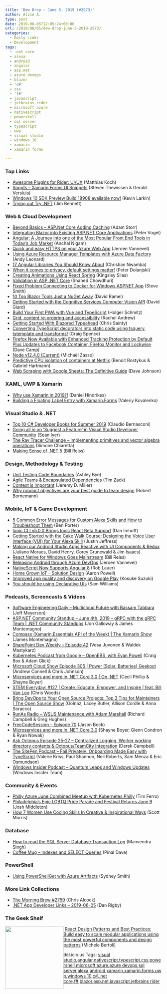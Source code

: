 ```yaml
---
title: 'Dew Drop – June 5, 2019 (#2973)'
author: Alvin A.
type: post
date: 2019-06-05T12:05:24+00:00
url: /2019/06/05/dew-drop-june-5-2019-2973/
categories:
  - Daily Links
  - Development
tags:
  - .net core
  - alexa
  - android
  - angular
  - asp.net
  - azure devops
  - blazor
  - 'c#'
  - css
  - 'f#'
  - javascript
  - jetbrains rider
  - microsoft azure
  - nativescript
  - powershell
  - sql server
  - typescript
  - uwp
  - visual studio
  - windows 10
  - xamarin
  - xamarin forms

---
```

### <a name="top"></a>Top Links

  * <a href="https://blog.jetbrains.com/dotnet/2019/06/04/awesome-plugins-rider-uiux/" target="_blank" rel="noopener noreferrer">Awesome Plugins for Rider: UI/UX</a> (Matthias Koch)
  * <a href="https://snppts.dev/" target="_blank" rel="noopener noreferrer">Snppts &#8211; Xamarin.Forms UI Snippets</a> (Steven Thewissen & Gerald Versluis)
  * <a href="https://blogs.windows.com/buildingapps/2019/06/04/windows-10-sdk-preview-build-18908-available-now/?WT.mc_id=DX_MVP4025064" target="_blank" rel="noopener noreferrer">Windows 10 SDK Preview Build 18908 available now!</a> (Kevin Larkin)
  * <a href="https://www.jimbobbennett.io/trying-out-try-net/" target="_blank" rel="noopener noreferrer">Trying out Try .NET</a> (Jim Bennett)



### <a name="web"></a>Web & Cloud Development

  * <a href="http://feedproxy.google.com/~r/WestDiscGolf/~3/SFbnyHOFhBE/beyond-basics-aspnetcore-adding-caching" target="_blank" rel="noopener noreferrer">Beyond Basics &#8211; ASP.Net Core Adding Caching</a> (Adam Storr)
  * <a href="https://visualstudiomagazine.com/articles/2019/05/01/integrating-blazor-aspnet-core.aspx" target="_blank" rel="noopener noreferrer">Integrating Blazor into Existing ASP.NET Core Applications</a> (Peter Vogel)
  * <a href="https://www.freecodecamp.org/news/angular-a-journey-into-one-of-the-most-popular-front-end-tools-in-todays-job-market/" target="_blank" rel="noopener noreferrer">Angular: A Journey into one of the Most Popular Front End Tools in Today&#8217;s Job Market</a> (Anchal Nigam)
  * <a href="https://vannevel.net/posts/quick-and-easy-https-on-azure-web-app" target="_blank" rel="noopener noreferrer">Quick and easy HTTPS on your Azure Web App</a> (Jeroen Vannevel)
  * <a href="https://andyleonard.blog/2019/06/using-azure-resource-manager-templates-with-azure-data-factory/" target="_blank" rel="noopener noreferrer">Using Azure Resource Manager Templates with Azure Data Factory</a> (Andy Leonard)
  * <a href="https://www.telerik.com/blogs/17-angular-libraries-you-should-know-about" target="_blank" rel="noopener noreferrer">17 Angular Libraries You Should Know About</a> (Christian Nwamba)
  * <a href="https://blog.mozilla.org/blog/2019/06/04/when-it-comes-to-privacy-default-settings-matter/" target="_blank" rel="noopener noreferrer">When it comes to privacy, default settings matter!</a> (Peter Dolanjski)
  * <a href="https://css-tricks.com/creating-animations-using-react-spring/" target="_blank" rel="noopener noreferrer">Creating Animations Using React Spring</a> (Kingsley Silas)
  * <a href="https://wakeupandcode.com/validation-in-asp-net-core/" target="_blank" rel="noopener noreferrer">Validation in ASP .NET Core</a> (Shahed Chowdhuri)
  * <a href="https://ardalis.com/fixed-problem-connecting-to-docker-for-windows-aspnet-app" target="_blank" rel="noopener noreferrer">Fixed Problem Connecting to Docker for Windows ASPNET App</a> (Steve Smith)
  * <a href="https://visualstudiomagazine.com/articles/2019/06/04/blazor-nuget.aspx" target="_blank" rel="noopener noreferrer">10 Top Blazor Tools Just a NuGet Away</a> (David Ramel)
  * <a href="http://davidgiard.com/2019/06/05/GettingStartedWithTheCognitiveServicesComputerVisionAPI.aspx" target="_blank" rel="noopener noreferrer">Getting Started with the Cognitive Services Computer Vision API</a> (David Giard)
  * <a href="https://developer.okta.com/blog/2019/05/30/vue-pwa-typescript" target="_blank" rel="noopener noreferrer">Build Your First PWA with Vue and TypeScript</a> (Holger Schmitz)
  * <a href="https://www.rachelandrew.co.uk/archives/2019/06/04/grid-content-re-ordering-and-accessibility/" target="_blank" rel="noopener noreferrer">Grid, content re-ordering and accessibility</a> (Rachel Andrew)
  * <a href="https://chrissainty.com/getting-started-with-blazored-typeahead/" target="_blank" rel="noopener noreferrer">Getting Started With Blazored Typeahead</a> (Chris Sainty)
  * <a href="https://blog.angularindepth.com/converting-typescript-decorators-into-static-code-using-tsquery-tstemplate-and-transforms-8c65d606a517?source=rss----e5ed704095b---4" target="_blank" rel="noopener noreferrer">Converting TypeScript decorators into static code using tsquery, tstemplate and transforms!</a> (Craig Spence)
  * <a href="https://blog.mozilla.org/blog/2019/06/04/firefox-now-available-with-enhanced-tracking-protection-by-default/" target="_blank" rel="noopener noreferrer">Firefox Now Available with Enhanced Tracking Protection by Default Plus Updates to Facebook Container, Firefox Monitor and Lockwise</a> (Dave Camp)
  * <a href="https://nodejs.org/en/blog/release/v12.4.0" target="_blank" rel="noopener noreferrer">Node v12.4.0 (Current)</a> (Michaël Zasso)
  * <a href="https://medium.com/netflix-techblog/predictive-cpu-isolation-of-containers-at-netflix-91f014d856c7?source=rss----2615bd06b42e---4" target="_blank" rel="noopener noreferrer">Predictive CPU isolation of containers at Netflix</a> (Benoit Rostykus & Gabriel Hartmann)
  * <a href="https://thisdavej.com/web-scraping-with-google-sheets-the-definitive-guide/" target="_blank" rel="noopener noreferrer">Web Scraping with Google Sheets: The Definitive Guide</a> (Dave Johnson)



### <a name="silverlight"></a>XAML, UWP & Xamarin

  * <a href="https://danielhindrikes.se/index.php/2019/06/05/why-use-xamarin-in-2019/" target="_blank" rel="noopener noreferrer">Why use Xamarin in 2019?!</a> (Daniel Hindrikes)
  * <a href="https://trailheadtechnology.com/building-a-floating-label-entry-with-xamarin-forms/" target="_blank" rel="noopener noreferrer">Building a Floating Label Entry with Xamarin.Forms</a> (Valeriy Kovalenko)



### <a name="dotnet"></a>Visual Studio & .NET

  * <a href="https://www.claudiobernasconi.ch/2019/06/05/top-10-csharp-developer-books/" target="_blank" rel="noopener noreferrer">Top 10 C# Developer Books for Summer 2019</a> (Claudio Bernasconi)
  * <a href="https://devblogs.microsoft.com/visualstudio/going-all-in-on-suggest-a-feature-in-visual-studio-developer-community/" target="_blank" rel="noopener noreferrer">Going all in on ‘Suggest a Feature’ in Visual Studio Developer Community</a> (Sean Iyer)
  * <a href="http://feedproxy.google.com/~r/Codeclimber/~3/5myDr0taUQ0/" target="_blank" rel="noopener noreferrer">The Ray Tracer Challenge &#8211; Implementing primitives and vector algebra operations</a> (Simone Chiaretta)
  * <a href="https://devblogs.microsoft.com/premier-developer/making-sense-of-net-5/" target="_blank" rel="noopener noreferrer">Making Sense of .NET 5</a> (Bill Reiss)



### <a name="design"></a>Design, Methodology & Testing

  * <a href="https://8thlight.com/blog/ashley-bye/2019/06/04/unit-test-code-boundaries.html" target="_blank" rel="noopener noreferrer">Unit Testing Code Boundaries</a> (Ashley Bye)
  * <a href="http://feedproxy.google.com/~r/LeadingAgile/~3/EWZOs98oOX8/" target="_blank" rel="noopener noreferrer">Agile Teams & Encapsulated Dependencies</a> (Tim Zack)
  * <a href="https://jeremydmiller.com/2019/06/04/context-is-important/" target="_blank" rel="noopener noreferrer">Context is Important</a> (Jeremy D. Miller)
  * <a href="https://www.thoughtworks.com/insights/blog/why-product-objectives-are-your-best-guide-team-design" target="_blank" rel="noopener noreferrer">Why product objectives are your best guide to team design</a> (Robert Bornemann)



### <a name="mobile"></a>Mobile, IoT & Game Development

  * <a href="https://developer.amazon.com:443/blogs/alexa/post/0d8c5234-3c7a-4b77-9906-b43a5310bde4/5-common-error-messages-for-custom-alexa-skills-and-how-to-troubleshoot-them" target="_blank" rel="noopener noreferrer">5 Common Error Messages for Custom Alexa Skills and How to Troubleshoot Them</a> (Ben Porter)
  * <a href="https://ionicframework.com/blog/ionic-cli-v5-brings-react-beta-support/" target="_blank" rel="noopener noreferrer">Ionic CLI v5.0.0 Brings Ionic React Beta Support</a> (Dan Imhoff)
  * <a href="https://developer.amazon.com:443/blogs/alexa/post/f26e61af-82c5-426c-91f7-ed46e581dc48/getting-started-with-the-cake-walk-course-designing-the-voice-user-interface-vui-for-your-alexa-skill" target="_blank" rel="noopener noreferrer">Getting Started with the Cake Walk Course: Designing the Voice User Interface (VUI) for Your Alexa Skill</a> (Justin Jeffress)
  * <a href="https://medium.com/netflix-techblog/making-our-android-studio-apps-reactive-with-ui-components-redux-5e37aac3b244?source=rss----2615bd06b42e---4" target="_blank" rel="noopener noreferrer">Making our Android Studio Apps Reactive with UI Components & Redux</a> (Juliano Moraes, David Henry, Corey Grunewald & Jim Isaacs)
  * <a href="https://devblogs.microsoft.com/premier-developer/react-native-for-windows-goes-mainstream/" target="_blank" rel="noopener noreferrer">React Native for Windows Goes Mainstream</a> (Bill Reiss)
  * <a href="https://vannevel.net/posts/releasing-android-through-azure-devops" target="_blank" rel="noopener noreferrer">Releasing Android through Azure DevOps</a> (Jeroen Vannevel)
  * <a href="https://www.nativescript.org/blog/nativescript-now-supports-angular-8" target="_blank" rel="noopener noreferrer">NativeScript Now Supports Angular 8</a> (Rob Lauer)
  * <a href="https://www.aaron-powell.com/posts/2019-06-05-home-grown-iot-solution-design/" target="_blank" rel="noopener noreferrer">Home Grown IoT &#8211; Solution Design</a> (Aaron Powell)
  * <a href="http://feedproxy.google.com/~r/blogspot/hsDu/~3/s1RvHs8Q8Ik/improved-app-quality-and-discovery-on.html" target="_blank" rel="noopener noreferrer">Improved app quality and discovery on Google Play</a> (Kosuke Suzuki)
  * <a href="http://www.codingwithsam.com/2019/06/04/you-should-be-using-declarative-uis/" target="_blank" rel="noopener noreferrer">You should be using Declarative UIs</a> (Sam Williams)



### <a name="podcasts"></a>Podcasts, Screencasts & Videos

  * <a href="http://softwareengineeringdaily.com/2019/06/05/multicloud-future-with-bassam-tabbara/" target="_blank" rel="noopener noreferrer">Software Engineering Daily &#8211; Multicloud Future with Bassam Tabbara</a> (Jeff Meyerson)
  * <a href="https://channel9.msdn.com/Shows/NET-Community-Standups/ASPNET-Community-Standup-June-4th-2019-gRPC-with-David-Fowler-and-the-gRPC-Team?WT.mc_id=DX_MVP4025064" target="_blank" rel="noopener noreferrer">ASP.NET Community Standup &#8211; June 4th, 2019 &#8211; gRPC with the gRPC Team | .NET Community Standups</a> (Jon Galloway & James Montemagno)
  * <a href="https://channel9.msdn.com/Shows/XamarinShow/Compass-XamarinEssentials-API-of-the-Week?WT.mc_id=DX_MVP4025064" target="_blank" rel="noopener noreferrer">Compass (Xamarin.Essentials API of the Week) | The Xamarin Show</a> (James Montemagno)
  * <a href="https://developer.microsoft.com/en-us/sharepoint/blogs/sharepoint-dev-weekly-episode-42/" target="_blank" rel="noopener noreferrer">SharePoint Dev Weekly – Episode 42</a> (Vesa Juvonen & Waldek Mastykarz)
  * <a href="https://kubernetespodcast.com/episode/056-openebs/" target="_blank" rel="noopener noreferrer">Kubernetes Podcast from Google &#8211; OpenEBS, with Evan Powell</a> (Craig Box & Adam Glick)
  * <a href="http://feeds.microsoftcloudshow.com/~r/microsoftcloudshowepisodes/~3/lfTDgYCrZyE/305-power-solar-batteries-geekout" target="_blank" rel="noopener noreferrer">Microsoft Cloud Show Episode 305 | Power (Solar, Batteries) Geekout</a> (Andrew Connell & Chris Johnson)
  * <a href="https://channel9.msdn.com/Shows/On-NET/Microservices-and-more-in-NET-Core-30?WT.mc_id=DX_MVP4025064" target="_blank" rel="noopener noreferrer">Microservices and more in .NET Core 3.0 | On .NET</a> (Cecil Phillip & Shayne Boyer)
  * <a href="https://remarkablechatter.com/stem-everyday-127-create-educate-empower-and-inspire-feat-bill-van-loo/" target="_blank" rel="noopener noreferrer">STEM Everyday: #127 | Create, Educate, Empower, and Inspire | feat. Bill Van Loo</a> (Chris Woods)
  * <a href="https://channel9.msdn.com/Shows/The-Open-Source-Show/Bring-DevOps-to-Your-Open-Source-Projects-Top-3-Tips-for-Maintainers?WT.mc_id=DX_MVP4025064" target="_blank" rel="noopener noreferrer">Bring DevOps to Your Open Source Projects: Top 3 Tips for Maintainers | The Open Source Show</a> (Golnaz, Lacey Butler, Allison Cordle & Anna Soracco)
  * <a href="http://feedproxy.google.com/~r/RunaAsRadioWma/~3/UngGM3pgBnI/default.aspx" target="_blank" rel="noopener noreferrer">RunAs Radio &#8211; WSUS Maintenance with Adam Marshall</a> (Richard Campbell & Greg Hughes)
  * <a href="http://www.youtube.com/watch?v=__VTcas_-Hs" target="_blank" rel="noopener noreferrer">FreeCodeSession &#8211; Episode 70</a> (Jason Bock)
  * <a href="http://www.youtube.com/watch?v=cNdPbTB72bw" target="_blank" rel="noopener noreferrer">Microservices and more in .NET Core 3.0</a> (Shayne Boyer, Glenn Condron & Ryan Nowak)
  * <a href="https://octopus.com/blog/ask-octopus-episode-twentyfive-twentysix-twentyseven" target="_blank" rel="noopener noreferrer">Ask Octopus Episode 25-27 &#8211; Centralized Logging, Worker working directory contents & Octopus/TeamCity Integration</a> (Derek Campbell)
  * <a href="https://www.sitepen.com/blog/fail-privately-onboarding-made-easy-with-typescript/" target="_blank" rel="noopener noreferrer">The SitePen Podcast &#8211; Fail Privately: Onboarding Made Easy with TypeScript</a> (Valerie Kriss, Paul Shannon, Neil Roberts, Sam Menza & Eric Osmundson)
  * <a href="http://windowsinsider.mpsn.libsynpro.com/quantum-leaps-and-windows-updates" target="_blank" rel="noopener noreferrer">Windows Insider Podcast &#8211; Quantum Leaps and Windows Updates</a> (Windows Insider Team)



### <a name="events"></a>Community & Events

  * <a href="https://www.meetup.com/Philly-Azure/events/262043290/" target="_blank" rel="noopener noreferrer">Philly Azure June Combined Meetup with Kubernetes Philly</a> (Tim Ferro)
  * <a href="https://www.uwishunu.com/2019/06/philadelphias-epic-lgbtq-pride-parade-and-festival-returns-june-9/" target="_blank" rel="noopener noreferrer">Philadelphia’s Epic LGBTQ Pride Parade and Festival Returns June 9</a> (Josh Middleton)
  * <a href="https://heragenda.com/how-7-women-use-coding-skills-in-creative-inspirational-ways/" target="_blank" rel="noopener noreferrer">How 7 Women Use Coding Skills In Creative & Inspirational Ways</a> (Scott Morris)



### <a name="sql"></a>Database

  * <a href="http://feedproxy.google.com/~r/MSSQLTips-LatestSqlServerTips/~3/vbxJ6iYs4sU/" target="_blank" rel="noopener noreferrer">How to read the SQL Server Database Transaction Log</a> (Manvendra Singh)
  * <a href="https://blog.sqlauthority.com/2019/06/05/coffee-mug-indexes-and-select-queries/" target="_blank" rel="noopener noreferrer">Coffee Mug – Indexes and SELECT Queries</a> (Pinal Dave)



### <a name="ps"></a>PowerShell

  * <a href="https://devblogs.microsoft.com/powershell/using-powershellget-with-azure-artifacts/" target="_blank" rel="noopener noreferrer">Using PowerShellGet with Azure Artifacts</a> (Sydney Smith)



### <a name="links"></a>More Link Collections

  * <a href="http://feedproxy.google.com/~r/ReflectivePerspective/~3/TAXQBrMtLE4/" target="_blank" rel="noopener noreferrer">The Morning Brew #2759</a> (Chris Alcock)
  * <a href="https://links.danrigby.com/2019/06/app-developer-links-2019-06-05/" target="_blank" rel="noopener noreferrer">.NET App Developer Links &#8211; 2019-06-05</a> (Dan Rigby)



### <a name="shelf"></a>The Geek Shelf

<a href="https://www.amazon.com/React-Design-Patterns-Best-Practices/dp/1786464535/?tag=amavin-20" target="_blank" rel="noopener noreferrer"><img loading="lazy" decoding="async" width="187" height="200" align="left" style="margin: 0px 0px 10px; border: 0px currentcolor; border-image: none; float: left; display: inline; background-image: none;" src="https://m.media-amazon.com/images/I/81L4G77GmoL._AC_UL436_.jpg" border="0" /></a>&nbsp;<a href="https://www.amazon.com/React-Design-Patterns-Best-Practices/dp/1786464535/?tag=amavin-20" target="_blank" rel="noopener noreferrer">React Design Patterns and Best Practices: Build easy to scale modular applications using the most powerful components and design patterns</a> (Michele Bertoli)









<div class="wlWriterEditableSmartContent" id="scid:77ECF5F8-D252-44F5-B4EB-D463C5396A79:5d0a4917-af41-42f3-b17b-08c92ce562be" style="margin: 0px; padding: 0px; float: none; display: inline;">
  del.icio.us Tags: <a href="http://del.icio.us/popular/visual+studio" rel="tag">visual studio</a>,<a href="http://del.icio.us/popular/angular" rel="tag">angular</a>,<a href="http://del.icio.us/popular/nativescript" rel="tag">nativescript</a>,<a href="http://del.icio.us/popular/typescript" rel="tag">typescript</a>,<a href="http://del.icio.us/popular/css" rel="tag">css</a>,<a href="http://del.icio.us/popular/powershell" rel="tag">powershell</a>,<a href="http://del.icio.us/popular/microsoft+azure" rel="tag">microsoft azure</a>,<a href="http://del.icio.us/popular/azure+devops" rel="tag">azure devops</a>,<a href="http://del.icio.us/popular/sql+server" rel="tag">sql server</a>,<a href="http://del.icio.us/popular/alexa" rel="tag">alexa</a>,<a href="http://del.icio.us/popular/android" rel="tag">android</a>,<a href="http://del.icio.us/popular/xamarin" rel="tag">xamarin</a>,<a href="http://del.icio.us/popular/xamarin.forms" rel="tag">xamarin.forms</a>,<a href="http://del.icio.us/popular/uwp" rel="tag">uwp</a>,<a href="http://del.icio.us/popular/windows+10" rel="tag">windows 10</a>,<a href="http://del.icio.us/popular/c%23" rel="tag">c#</a>,<a href="http://del.icio.us/popular/.net+core" rel="tag">.net core</a>,<a href="http://del.icio.us/popular/f%23" rel="tag">f#</a>,<a href="http://del.icio.us/popular/blazor" rel="tag">blazor</a>,<a href="http://del.icio.us/popular/asp.net" rel="tag">asp.net</a>,<a href="http://del.icio.us/popular/javascript" rel="tag">javascript</a>,<a href="http://del.icio.us/popular/jetbrains+rider" rel="tag">jetbrains rider</a>
</div>